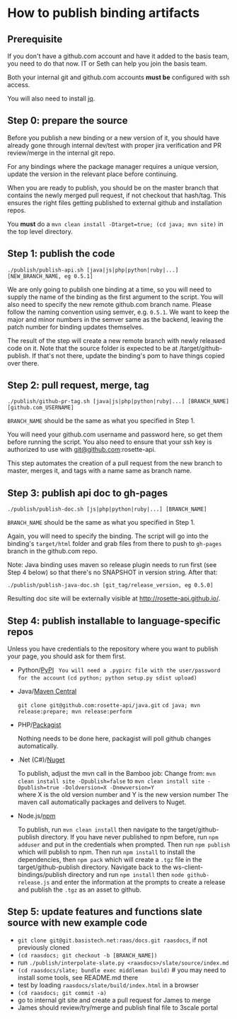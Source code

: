How to publish binding artifacts
================================

Prerequisite
------------
If you don't have a github.com account and have it added to the basis team,
you need to do that now. IT or Seth can help you join the basis team.

Both your internal git and github.com accounts **must be** configured
with ssh access.

You will also need to install [jq](http://stedolan.github.io/jq/).

Step 0: prepare the source
--------------------------
Before you publish a new binding or a new version of it, you should have
already gone through internal dev/test with proper jira verification and
PR review/merge in the internal git repo.

For any bindings where the package manager requires a unique version, 
update the version in the relevant place before continuing.

When you are ready to publish, you should be on the master branch that
contains the newly merged pull request, if not checkout that hash/tag.
This ensures the right files getting published to external github and
installation repos.

You **must** do a `mvn clean install -Dtarget=true; (cd java; mvn site)` in the top level directory.


Step 1: publish the code
------------------------

```
./publish/publish-api.sh [java|js|php|python|ruby|...] [NEW_BRANCH_NAME, eg 0.5.1]
```

We are only going to publish one binding at a time, so you will need
to supply the name of the binding as the first argument to the script.
You will also need to specify the new remote github.com branch name.
Please follow the naming convention using semver, e.g. `0.5.1`.
We want to keep the major and minor numbers in the
semver same as the backend, leaving the patch number for binding
updates themselves.

The result of the step will create a new remote branch with newly
released code on it. Note that the source folder is expected to be
at <binding>/target/github-publish. If that's not there, update
the binding's pom to have things copied over there.


Step 2: pull request, merge, tag
--------------------------------

```
./publish/github-pr-tag.sh [java|js|php|python|ruby|...] [BRANCH_NAME] [github.com_USERNAME]
```

`BRANCH_NAME` should be the same as what you specified in Step 1.

You will need your github.com username and password here, so get
them before running the script. You also need to ensure that your
ssh key is authorized to use with git@github.com:rosette-api.

This step automates the creation of a pull request from the new branch
to master, merges it, and tags with a name same as branch name.


Step 3: publish api doc to gh-pages
-----------------------------------

```
./publish/publish-doc.sh [js|php|python|ruby|...] [BRANCH_NAME]
```

`BRANCH_NAME` should be the same as what you specified in Step 1.

Again, you will need to specify the binding. The script will go into
the binding's `target/html` folder and grab files from there to push
to `gh-pages` branch in the github.com repo.

Note: Java binding uses maven so release plugin needs to run first (see
Step 4 below) so that there's no SNAPSHOT in version string. After that:

```
./publish/publish-java-doc.sh [git_tag/release_version, eg 0.5.0]
```

Resulting doc site will be externally visible at http://rosette-api.github.io/<binding>.


Step 4: publish installable to language-specific repos
------------------------------------------------------
Unless you have credentials to the repository where you want to
publish your page, you should ask for them first.

- Python/[PyPI](https://pypi.python.org)
  ` You will need a .pypirc file with the user/password for the account`
  `(cd python; python setup.py sdist upload)`

- Java/[Maven Central](http://search.maven.org)

  `git clone git@github.com:rosette-api/java.git`
  `cd java; mvn release:prepare; mvn release:perform`

- PHP/[Packagist](https://packagist.org)

  Nothing needs to be done here, packagist will poll github changes automatically.

- .Net (C#)/[Nuget](https://www.nuget.org/)

  To publish, adjust the mvn call in the Bamboo job:
  Change from:
  `mvn clean install site -Dpublish=false` 
  to
  `mvn clean install site -Dpublish=true -Doldversion=X -Dnewversion=Y`  
  where X is the old version number and Y is the new version number
  The maven call automatically packages and delivers to Nuget.
  
- Node.js/[npm](https://www.npmjs.com/)

  To publish, run `mvn clean install` then navigate to the target/github-publish directory.
  If you have never published to npm before, run `npm adduser` and put in the credentials when prompted.
  Then run `npm publish` which will publish to npm. 
  Then run `npm install` to install the dependencies, then `npm pack` which will create a `.tgz` file in 
  the target/github-publish directory.
  Navigate back to the ws-client-bindings/publish directory and run `npm install` then `node github-release.js`
  and enter the information at the prompts to create a release and publish the `.tgz` as an asset to github.

Step 5: update features and functions slate source with new example code
------------------------------------------------------------------------

- `git clone git@git.basistech.net:raas/docs.git raasdocs`, if not previously cloned
- `(cd raasdocs; git checkout -b [BRANCH_NAME])`
- run `./publish/interpolate-slate.py <raasdocs>/slate/source/index.md`
- `(cd raasdocs/slate; bundle exec middleman build)` # you may need to install some tools, see README.md there
- test by loading `raasdocs/slate/build/index.html` in a browser
- `(cd raasdocs; git commit -a)`
- go to internal git site and create a pull request for James to merge
- James should review/try/merge and publish final file to 3scale portal
